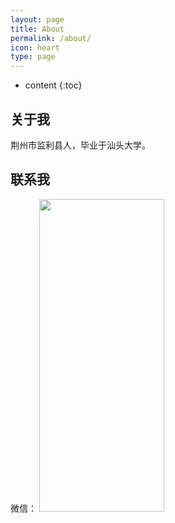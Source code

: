 ```yaml
---
layout: page
title: About
permalink: /about/
icon: heart
type: page
---
```


* content
{:toc}

## 关于我

荆州市监利县人，毕业于汕头大学。

## 联系我

微信：
<img src="https://raw.githubusercontent.com/GKbytes/gkbytes.github.io/master/photos/webwxgetmsgimg.jpeg"  height="500" width="200">